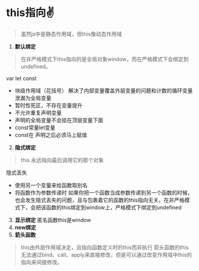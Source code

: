 # this指向✌️
>虽然js中是静态作用域，但this像动态作用域
1. **默认绑定** 
>在非严格模式下this指向的是全局对象window，而在严格模式下会绑定到undefined。

var let const
- 块级作用域（花括号） 
解决了内部变量覆盖外层变量的问题和计数的循环变量泄漏为全局变量
- 暂时性死区，不存在变量提升
- 不允许重复声明变量
- 声明的全局变量不会挂在顶层变量下面
- const常量let变量
- const在 声明之后必须马上赋值
2. **隐式绑定**
>this 永远指向最后调用它的那个对象

隐式丢失
- 使用另一个变量来给函数取别名
- 将函数作为参数传递时
如果你把一个函数当成参数传递到另一个函数的时候，也会发生隐式丢失的问题，且与包裹着它的函数的this指向无关。在非严格模式下，会把该函数的this绑定到window上，严格模式下绑定到undefined
3. **显示绑定**
匿名函数this是window
4. **new绑定**
5. **箭头函数**
>this由外层作用域决定，且指向函数定义时的this而非执行
箭头函数的this无法通过bind、call、apply来直接修改，但是可以通过改变作用域中this的指向来间接修改。